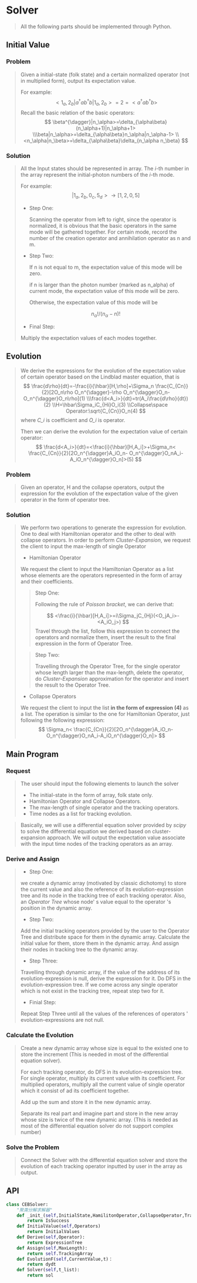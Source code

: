 # Solver

> All the following parts should be implemented through Python.

## Initial Value

### Problem 

> Given a initial-state (folk state) and a certain normalized operator (not in multiplied form), output its expectation value. 
>
> For example:
> $$
> <1_a,2_b|a^{\dagger}ab^{\dagger}b|1_a,2_b>=2=<a^{\dagger}ab^{\dagger}b>
> $$
> Recall the basic relation of the basic operators:	
> $$
> \beta^{\dagger}|n_\alpha>=\delta_{\alpha\beta}(n_\alpha+1)|n_\alpha+1>
> \\\beta|n_\alpha>=\delta_{\alpha\beta}n_\alpha|n_\alpha-1>
> \\<n_\alpha|n_\beta>=\delta_{\alpha\beta}\delta_{n_\alpha n_\beta}
> $$

### Solution

>All the Input states should be represented in array. The *i*-th number in the array represent the initial-photon numbers of the *i*-th mode.
>
>For example:
>$$
>|1_a,2_b,0_c,5_d>\rightarrow[1,2,0,5]
>$$
>
>* Step One:
>
>   Scanning the operator from left to right, since the operator is normalized, it is obvious that the basic operators in the same mode will be gathered together. For certain mode, record the number of the creation operator and annihilation operator as n and m.
>
>* Step Two:
>
>   If n is not equal to m, the expectation value of this mode will be zero. 
>
>   if n is larger than the photon number (marked as n_alpha) of current mode, the expectation value of this mode will be zero.
>
>   Otherwise, the expectation value of this mode will be
>
>$$
>n_\alpha!/(n_\alpha-n)!
>$$
>* Final Step:
>
>  Multiply the expectation values of each modes together.

## Evolution

> We derive the expressions for the evolution of the expectation value of certain operator based on the Lindblad master equation, that is
> $$
> \frac{d\rho}{dt}=-\frac{i}{\hbar}[H,\rho]+\Sigma_n \frac{C_{Cn}}{2}[2O_n\rho O_n^{\dagger}-\rho O_n^{\dagger}O_n-O_n^{\dagger}O_n\rho](1)
> \\\frac{d<A_i>}{dt}=tr(A_i\frac{d\rho}{dt})(2)
> \\H=\hbar\Sigma_iC_{Hi}O_i(3)
> \\Collapse\space Operator:\sqrt{C_{Cn}}O_n(4)
> $$
> where *C_i* is coefficient and *O_i* is operator.
>
> Then we can derive the evolution for the expectation value of certain operator:
> $$
> \frac{d<A_i>}{dt}=<\frac{i}{\hbar}[H,A_i]>+\Sigma_n< \frac{C_{Cn}}{2}[2O_n^{\dagger}A_iO_n- O_n^{\dagger}O_nA_i-A_iO_n^{\dagger}O_n]>(5)
> $$
> 

### Problem

> Given an operator, H and the collapse operators, output the expression for the evolution of the expectation value of the given operator in the form of operator tree.

### Solution

>We perform two operations to generate the expression for evolution. One to deal with Hamiltonian operator and the other to deal with collapse operators. In order to perform *Cluster-Expansion*, we request the client to input the max-length of single Operator
>
>* Hamiltonian Operator
>
>We request the client to input the Hamiltonian Operator as a list whose elements are the operators represented in the form of array and their coefficients.
>
>> Step One:
>>
>> Following the rule of *Poisson bracket*, we can derive that:
>>
>>$$
>><\frac{i}{\hbar}[H,A_i]>=i\Sigma_jC_{Hj}(<O_jA_i>-<A_iO_j>)
>>$$
>>Travel through the list, follow this expression to connect the operators and normalize them, insert the result to the final expression in the form of Operator Tree.
>
>> Step Two:
>>
>> Travelling through the Operator Tree, for the single operator whose length larger than the max-length,  delete the operator, do *Cluster-Expansion* approximation for the operator and insert the result to the Operator Tree.
>
>* Collapse Operators
>
> We request the client to input the list **in the form of expression (4)** as a list. The operation is similar to the one for Hamiltonian Operator, just following the following expression:
>$$
>\Sigma_n< \frac{C_{Cn}}{2}[2O_n^{\dagger}A_iO_n- O_n^{\dagger}O_nA_i-A_iO_n^{\dagger}O_n]>
>$$

## Main Program

### Request

>The user should input the following elements to launch the solver
>
>* The initial-state in the form of array, folk state only.
>* Hamiltonian Operator and Collapse Operators.
>* The max-length of single operator and the tracking operators.
>* Time nodes as a list for tracking evolution.

> Basically, we will use a differential equation solver provided by *scipy* to solve the differential equation we derived based on cluster-expansion approach. We will output the expectation value associate with the input time nodes of the tracking operators as an array.

### Derive and Assign

>* Step One: 
>
>  we create a dynamic array (motivated by classic dichotomy) to store the current value and also the reference of its evolution-expression tree and its node in the tracking tree of each tracking operator. Also, an *Operator Tree* whose node' s value equal to the operator 's position in the dynamic array.
>
>* Step Two:
>
>  Add the initial tracking operators provided by the user to the Operator Tree and distribute space for them in the dynamic array. Calculate the initial value for them, store them in the dynamic array. And assign their nodes in tracking tree to the dynamic array. 
>
>* Step Three:
>
>  Travelling through dynamic array, if the value of the address of its evolution-expression is null, derive the expression for it. Do DFS in the evolution-expression tree. If we come across any single operator which is not exist in the tracking tree, repeat step two for it.
>
>* Finial Step:
>
>  Repeat Step Three until all the values of the references of operators ' evolution-expressions are not null.

### Calculate the Evolution

>Create a new dynamic array whose size is equal to the existed one to store the increment (This is needed in most of the differential equation solver). 
>
>For each tracking operator, do DFS in its evolution-expression tree. For single operator, multiply its current value with its coefficient. For multiplied operators, multiply all the current value of single operator which it consist of ad its coefficient  together. 
>
>Add up the sum and store it in the new dynamic array.
>
>Separate its real part and imagine part and store in the new array whose size is twice of the new dynamic array. (This is needed as most of the differential equation solver do not support complex number)

### Solve the Problem

> Connect the Solver with the  differential equation solver and store the evolution of each tracking operator inputted by user in the array as output.

## API

```python
class CEBSolver:
    "聚类分解求解器"
    def _init_(self,InitialState,HamilitonOperator,CollapseOperator,TrackingOperator):
    	return IsSuccess
    def InitialValue(self,Operators)
    	return InitialValues
    def Derive(self,Operator):
    	return ExpressionTree
    def Assign(self,MaxLength):
        return self.TrackingArray
    def EvolutionF(self,CurrentValue,t)：
    	return dydt
    def Solver(self,t_list):
    	return sol
```




